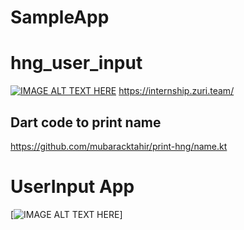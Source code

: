 # SampleApp


# hng_user_input

[![IMAGE ALT TEXT HERE](https://miro.medium.com/max/1024/1*N6Gfu_nw0v-oljFOlj4nYA.png)](https://internship.zuri.team/)
https://internship.zuri.team/
## Dart code to print name
https://github.com/mubaracktahir/print-hng/name.kt

# UserInput App

[![IMAGE ALT TEXT HERE](https://j.gifs.com/999RO3.gif)]
